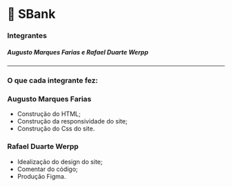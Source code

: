 # 💸 SBank

<h3>
  Integrantes
</h3>

<h5>
  Augusto Marques Farias e Rafael Duarte Werpp
</h5>

<hr>

<h3>
  O que cada integrante fez:
</h3>

 <h3> Augusto Marques Farias </h3>
   
  * Construção do HTML;
  * Construção da responsividade do site;
  * Construção do Css do site.

<h3> Rafael Duarte Werpp </h3>
   
  * Idealização do design do site;
  * Comentar do código;
  * Produção Figma.

